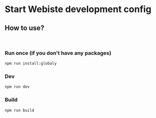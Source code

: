 # Start Webiste development config
## How to use?
<br>

### Run once (if you don't have any packages)
```bash
npm run install:globaly
````

### Dev
```bash
npm run dev
````

### Build
```bash
npm run build
````
